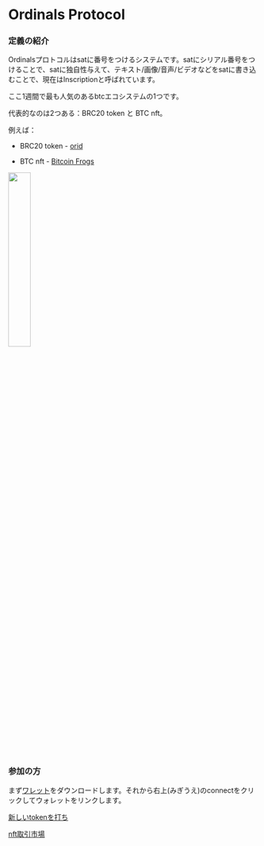 # Ordinals Protocol

### 定義の紹介

Ordinalsプロトコルはsatに番号をつけるシステムです。satにシリアル番号をつけることで、satに独自性与えて、テキスト/画像/音声/ビデオなどをsatに書き込むことで、現在はInscriptionと呼ばれています。

ここ1週間で最も人気のあるbtcエコシステムの1つです。

代表的なのは2つある：BRC20 token と BTC nft。

例えば：

* BRC20 token - [orid](https://unisat.io/brc20/ordi)

* BTC nft - [Bitcoin Frogs](https://unisat.io/market/collection?collectionId=bitcoin-frogs)

<div align="left">
<img src=https://static.unisat.io/content/d19981a198e4a8419c8be18588d9e4919cea294deefdb5f9261a30242df578b7i0 width=30% />
</div>

### 参加の方

まず[ワレット](https://unisat.io/)をダウンロードします。それから右上(みぎうえ)のconnectをクリックしてウォレットをリンクします。 

[新しいtokenを打ち](https://www.btctool.pro/hot-mint) 

[nft取引市場](https://magiceden.io/ordinals/marketplace/bitcoin-frogs) 


